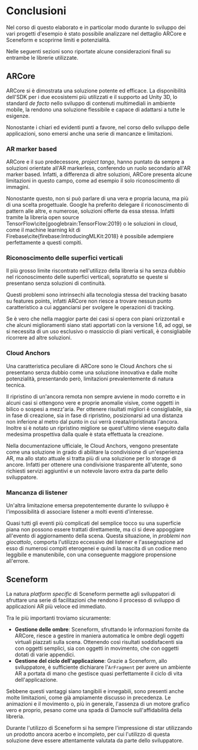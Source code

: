# Conclusioni

Nel corso di questo elaborato e in particolar modo durante lo sviluppo dei vari progetti d'esempio è stato possibile analizzare nel dettaglio ARCore e Sceneform e scoprirne limiti e potenzialità.

Nelle seguenti sezioni sono riportate alcune considerazioni finali su entrambe le librerie utilizzate.

## ARCore

ARCore si è dimostrata una soluzione potente ed efficace.
La disponibilità dell'SDK per i due ecosistemi più utilizzati e il supporto ad Unity 3D, lo standard *de facto* nello sviluppo di contenuti multimediali in ambiente mobile, la rendono una soluzione flessibile e capace di adattarsi a tutte le esigenze.

Nonostante i chiari ed evidenti punti a favore, nel corso dello sviluppo delle applicazioni, sono emersi anche una serie di mancanze e limitazioni.

### AR marker based

ARCore e il suo predecessore, *project tango*, hanno puntato da sempre a soluzioni orientate all'AR markerless, conferendo un ruolo secondario all'AR marker based.
Infatti, a differenza di altre soluzioni, ARCore presenta alcune limitazioni in questo campo, come ad esempio il solo riconoscimento di immagini.

Nonostante questo, non si può parlare di una vera e propria lacuna, ma più di una scelta progettuale.
Google ha preferito delegare il riconoscimento di pattern alle altre, e numerose, soluzioni offerte da essa stessa.
Infatti tramite la libreria open source TensorFlow\cite{googlebrain:TensorFlow:2019} o le soluzioni in cloud, come il machine learning kit di Firebase\cite{firebase:IntroducingMLKit:2018} è possibile adempiere perfettamente a questi compiti.

### Riconoscimento delle superfici verticali

Il più grosso limite riscontrato nell'utilizzo della libreria si ha senza dubbio nel riconoscimento delle superfici verticali, sopratutto se queste si presentano senza soluzioni di continuità.

Questi problemi sono intrinsechi alla tecnologia stessa del tracking basato su features points, infatti ARCore non riesce a trovare nessun punto caratteristico a cui agganciarsi per svolgere le operazioni di tracking.

Se è vero che nella maggior parte dei casi si opera con piani orizzontali e che alcuni miglioramenti siano stati apportati con la versione 1.6, ad oggi, se si necessita di un uso esclusivo o massiccio di piani verticali, è consigliabile ricorrere ad altre soluzioni.

### Cloud Anchors

Una caratteristica peculiare di ARCore sono le Cloud Anchors che si presentano senza dubbio come una soluzione innovativa e dalle molte potenzialità, presentando però, limitazioni prevalentemente di natura tecnica.

Il ripristino di un'ancora remota non sempre avviene in modo corretto e in alcuni casi si ottengono vere e proprie anomalie visive, come oggetti in bilico o sospesi a mezz'aria.
Per ottenere risultati migliori è consigliabile, sia in fase di creazione, sia in fase di ripristino, posizionarsi ad una distanza non inferiore al metro dal punto in cui verrà creata/ripristinata l'ancora.
Inoltre si è notato un ripristino migliore se quest'ultimo viene eseguito dalla medesima prospettiva dalla quale è stata effettuata la creazione.

Nella documentazione ufficiale, le Cloud Anchors, vengono presentate come una soluzione in grado di abilitare la condivisione di un'esperienza AR, ma allo stato attuale si tratta più di una soluzione per lo storage di ancore.
Infatti per ottenere una condivisione trasparente all'utente, sono richiesti servizi aggiuntivi e un notevole lavoro extra da parte dello sviluppatore.

### Mancanza di listener

Un'altra limitazione emersa prepotentemente durante lo sviluppo è l'impossibilità di associare listener a molti eventi d'interesse.

Quasi tutti gli eventi più complicati del semplice tocco su una superficie piana non possono essere trattati direttamente, ma ci si deve appoggiare all'evento di aggiornamento della scena.
Questa situazione, in *problemi non giocattolo*, comporta l'utilizzo eccessivo del listener e l'assegnazione ad esso di numerosi compiti eterogenei e quindi la nascita di un codice meno leggibile e manutenibile, con una conseguente maggiore propensione all'errore.

## Sceneform

La natura *platform specific* di Sceneform permette agli sviluppatori di sfruttare una serie di facilitazioni che rendono il processo di sviluppo di applicazioni AR più veloce ed immediato.

Tra le più importanti troviamo sicuramente:

- **Gestione delle ombre**:
  Sceneform, sfruttando le informazioni fornite da ARCore, riesce a gestire in maniera automatica le ombre degli oggetti virtuali piazzati sulla scena.
  Ottenendo così risultati soddisfacenti sia con oggetti semplici, sia con oggetti in movimento, che con oggetti dotati di varie appendici.
- **Gestione del ciclo dell'applicazione**:
  Grazie a Sceneform, allo sviluppatore, è sufficiente dichiarare l'`ArFragment` per avere un ambiente AR a portata di mano che gestisce quasi perfettamente il ciclo di vita dell'applicazione.
  
Sebbene questi vantaggi siano tangibili e innegabili, sono presenti anche molte limitazioni, come già ampiamente discusso in precedenza.
Le animazioni e il movimento o, più in generale, l'assenza di un motore grafico vero e proprio, pesano come una spada di Damocle sull'affidabilità della libreria.

Durante l'utilizzo di Sceneform si ha sempre l'impressione di star utilizzando un prodotto ancora acerbo e incompleto, per cui l'utilizzo di questa soluzione deve essere attentamente valutata da parte dello sviluppatore.
